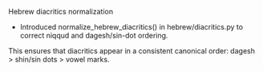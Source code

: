 Hebrew diacritics normalization
- Introduced normalize_hebrew_diacritics() in hebrew/diacritics.py to correct niqqud and dagesh/sin-dot ordering.

This ensures that diacritics appear in a consistent canonical order:
dagesh > shin/sin dots > vowel marks.
